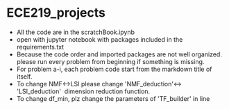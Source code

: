 # ECE219_projects
- All the code are in the scratchBook.ipynb
- open with jupyter notebook with packages included in the requirements.txt
- Because the code order and imported packages are not well organized. please run every problem from beginning if something is missing.
- For problem a-i, each problem code start from the markdown title of itself. 
- To change NMF<->LSI please change 'NMF_deduction'<-> 'LSI_deduction'  dimension reduction function. 
- To change df_min, plz change the parameters of 'TF_builder' in line



